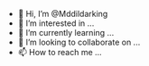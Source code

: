 - 👋 Hi, I’m @Mddildarking
- 👀 I’m interested in ...
- 🌱 I’m currently learning ...
- 💞️ I’m looking to collaborate on ...
- 📫 How to reach me ...

<!---
Mddildarking/Mddildarking is a ✨ special ✨ repository because its `README.md` (this file) appears on your GitHub profile.
You can click the Preview link to take a look at your changes.
--->
